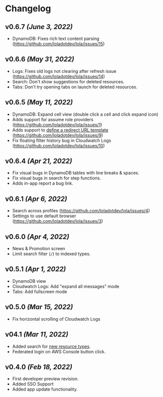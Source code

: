 # Changelog

## v0.6.7 _(June 3, 2022)_
- DynamoDB: Fixes rich text content parsing (https://github.com/loladotdev/lola/issues/15)

## v0.6.6 _(May 31, 2022)_
- Logs: Fixes old logs not clearing after refresh issue (https://github.com/loladotdev/lola/issues/14)
- Search: Don't show suggestions for deleted resources.
- Tabs: Don't try opening tabs on launch for deleted resources.

## v0.6.5 _(May 11, 2022)_
- DynamoDB: Expand cell view (double click a cell and click expand icon)
- Adds support for assume role providers (https://github.com/loladotdev/lola/issues/1)
- Adds support to [define a redirect URL template](https://github.com/loladotdev/lola/wiki/Settings#custom-url-template) (https://github.com/loladotdev/lola/issues/9) 
- Fix floating filter history bug in Cloudwatch Logs (https://github.com/loladotdev/lola/issues/10)

## v0.6.4 _(Apr 21, 2022)_
- Fix visual bugs in DynamoDB tables with line breaks & spaces.
- Fix visual bugs in search for step functions.
- Adds in-app report a bug link.

## v0.6.1 _(Apr 6, 2022)_
- Search across profiles (https://github.com/loladotdev/lola/issues/4)
- Settings to use default browser (https://github.com/loladotdev/lola/issues/3)

## v0.6.0 _(Apr 4, 2022)_
- News & Promotion screen
- Limit search filter (`/`) to indexed types.

## v0.5.1 _(Apr 1, 2022)_
- DynamoDB view
- Cloudwatch Logs: Add "expand all messages" mode
- Tabs: Add fullscreen mode 

## v0.5.0 _(Mar 15, 2022)_
- Fix horizontal scrolling of Cloudwatch Logs

## v04.1 _(Mar 11, 2022)_
- Added search for [new resource types](https://github.com/loladotdev/lola/projects/1#card-77129223).
- Federated login on AWS Console button click.

## v0.4.0 _(Feb 18, 2022)_
- First developer preview revision.
- Added SSO Support
- Added app update functionality.
